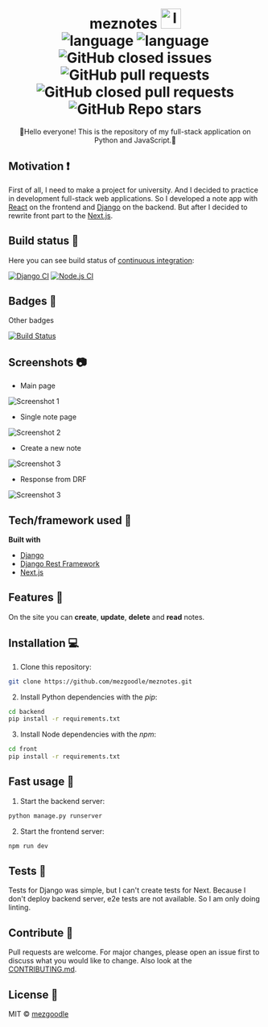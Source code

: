 <h1 id="project-title" align="center">
  meznotes <img alt="logo" width="40" height="40" src="https://raw.githubusercontent.com/mezgoodle/images/master/MezidiaLogoTransparent.png" /><br>
  <img alt="language" src="https://img.shields.io/badge/language-python-brightgreen?style=flat-square" />
  <img alt="language" src="https://img.shields.io/github/issues/mezgoodle/meznotes?style=flat-square" />
  <img alt="GitHub closed issues" src="https://img.shields.io/github/issues-closed/mezgoodle/meznotes?style=flat-square" />
  <img alt="GitHub pull requests" src="https://img.shields.io/github/issues-pr/mezgoodle/meznotes?style=flat-square" />
  <img alt="GitHub closed pull requests" src="https://img.shields.io/github/issues-pr-closed/mezgoodle/meznotes?style=flat-square" />
  <img alt="GitHub Repo stars" src="https://img.shields.io/github/stars/mezgoodle/meznotes?style=flat-square">
</h1>

<p align="center">
🌟Hello everyone! This is the repository of my full-stack application on Python and JavaScript.🌟
</p>

## Motivation :exclamation:

First of all, I need to make a project for university. And I decided to practice in development full-stack web applications. So I developed a note app with [React](https://uk.reactjs.org/) on the frontend and [Django](https://www.djangoproject.com/) on the backend. But after I decided to rewrite front part to the [Next.js](https://nextjs.org/).

## Build status :hammer:

Here you can see build status of [continuous integration](https://en.wikipedia.org/wiki/Continuous_integration):

[![Django CI](https://github.com/mezgoodle/meznotes/actions/workflows/django.yml/badge.svg)](https://github.com/mezgoodle/meznotes/actions/workflows/django.yml)
[![Node.js CI](https://github.com/mezgoodle/meznotes/actions/workflows/node.js.yml/badge.svg)](https://github.com/mezgoodle/meznotes/actions/workflows/node.js.yml)

## Badges :mega:

Other badges

[![Build Status](https://img.shields.io/badge/Theme-Note_app-brightgreen?style=flat-square)](https://www.google.com.ua/)

## Screenshots :camera:

- Main page

![Screenshot 1](https://raw.githubusercontent.com/mezgoodle/images/master/meznotes.png)

- Single note page

![Screenshot 2](https://raw.githubusercontent.com/mezgoodle/images/master/meznotes1.png)

- Create a new note

![Screenshot 3](https://raw.githubusercontent.com/mezgoodle/images/master/meznotes2.png)

- Response from DRF

![Screenshot 3](https://raw.githubusercontent.com/mezgoodle/images/master/meznotes3.png)

## Tech/framework used :wrench:

**Built with**

- [Django](https://www.djangoproject.com/)
- [Django Rest Framework](https://www.django-rest-framework.org/)
- [Next.js](https://nextjs.org/)

## Features :muscle:

On the site you can **create**, **update**, **delete** and **read** notes.

## Installation :computer:

1. Clone this repository:

```bash
git clone https://github.com/mezgoodle/meznotes.git
```

2. Install Python dependencies with the _pip_:

```bash
cd backend
pip install -r requirements.txt
```

3. Install Node dependencies with the _npm_:

```bash
cd front
pip install -r requirements.txt
```

## Fast usage :dash:

1. Start the backend server:

```bash
python manage.py runserver
```

2. Start the frontend server:

```bash
npm run dev
```

## Tests :microscope:

Tests for Django was simple, but I can't create tests for Next. Because I don't deploy backend server, e2e tests are not available. So I am only doing linting.

## Contribute :running:

Pull requests are welcome. For major changes, please open an issue first to discuss what you would like to change. Also look at the [CONTRIBUTING.md](https://github.com/mezgoodle/meznotes/blob/master/CONTRIBUTING.md).

## License :bookmark:

MIT © [mezgoodle](https://github.com/mezgoodle)

